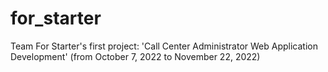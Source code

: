 # for_starter
Team For Starter's first project: 'Call Center Administrator Web Application Development' (from October 7, 2022 to November 22, 2022)
